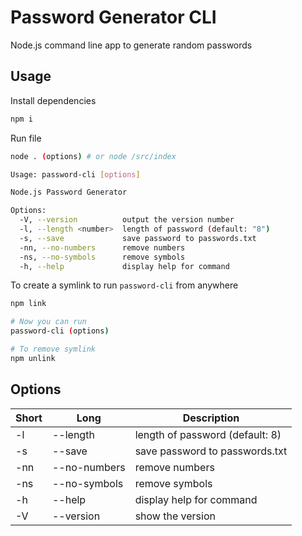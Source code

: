# Password Generator CLI

Node.js command line app to generate random passwords

## Usage

Install dependencies

```bash
npm i
```

Run file

```bash
node . (options) # or node /src/index
```

```bash
Usage: password-cli [options]

Node.js Password Generator

Options:
  -V, --version          output the version number
  -l, --length <number>  length of password (default: "8")
  -s, --save             save password to passwords.txt
  -nn, --no-numbers      remove numbers
  -ns, --no-symbols      remove symbols
  -h, --help             display help for command
```

To create a symlink to run `password-cli` from anywhere

```bash
npm link

# Now you can run
password-cli (options)

# To remove symlink
npm unlink
```

## Options

| Short | Long              | Description                     |
| ----- | ----------------- | ------------------------------- |
| -l    | --length <number> | length of password (default: 8) |
| -s    | --save            | save password to passwords.txt  |
| -nn   | --no-numbers      | remove numbers                  |
| -ns   | --no-symbols      | remove symbols                  |
| -h    | --help            | display help for command        |
| -V    | --version         | show the version                |
